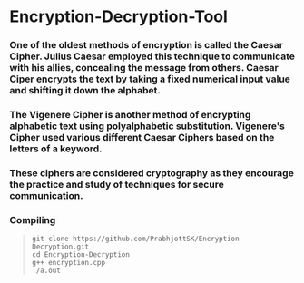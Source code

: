 # Encryption-Decryption-Tool

### One of the oldest methods of encryption is called the Caesar Cipher. Julius Caesar employed this technique to communicate with his allies, concealing the message from others. Caesar Ciper encrypts the text by taking a fixed numerical input value and shifting it down the alphabet. 

### The Vigenere Cipher is another method of encrypting alphabetic text using polyalphabetic substitution. Vigenere's Cipher used various different Caesar Ciphers based on the letters of a keyword.

### These ciphers are considered cryptography as they encourage the practice and study of techniques for secure communication. 

### Compiling
> ```
> git clone https://github.com/PrabhjottSK/Encryption-Decryption.git
> cd Encryption-Decryption
> g++ encryption.cpp
> ./a.out
> ```
